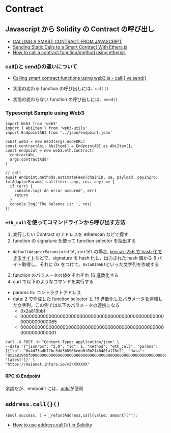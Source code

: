# Contract

## Javascript から Solidity の Contract の呼び出し

- [CALLING A SMART CONTRACT FROM JAVASCRIPT](https://ethereum.org/en/developers/tutorials/calling-a-smart-contract-from-javascript/)
- [Sending Static Calls to a Smart Contract With Ethers.js](https://betterprogramming.pub/sending-static-calls-to-a-smart-contract-with-ethers-js-e2b4ceccc9ab)
- [How to call a contract function/method using ethersjs](https://ethereum.stackexchange.com/questions/120817/how-to-call-a-contract-function-method-using-ethersjs)

### call()と send()の違いについて

- [Calling smart contract functions using web3.js - call() vs send()](https://bitsofco.de/calling-smart-contract-functions-using-web3-js-call-vs-send/)

- 状態の変わる function の呼び出しには、`call()`
- 状態の変わらない function の呼び出しには、`send()`

### Typescript Sample using Web3

```
import Web3 from 'web3'
import { AbiItem } from 'web3-utils'
import EndpointABI from '../json/endpoint.json'

const web3 = new Web3(args.nodeURL)
const contractAbi: AbiItem[] = EndpointABI as AbiItem[];
const endpoint = new web3.eth.Contract(
  contractAbi,
  args.contractAddr
)

// call
await endpoint.methods.estimateFees(chainID, ua, payload, payInZro, fmtAdapterParams).call((err: any, res: any) => {
  if (err) {
    console.log('An error occured', err)
    return
  }
  console.log('The balance is: ', res)
})
```

### `eth_call`を使ってコマンドラインから呼び出す方法

1. 実行したい Contract のアドレスを etherscan などで探す
2. function の signature を使って function selector を抽出する

- `defaultAdapterParams(uint16,uint16)` の場合, [keccak-256 で hash 化できるサイト](https://emn178.github.io/online-tools/keccak_256.html)などで、signature を hash 化し、出力された hash 値から 8 バイト取得し、それに 0x をつけて、`0x2a819bbf`といった文字列を作成する

3. function のパラメータの値をそれぞれ 16 進数化する
4. curl で以下のようなコマンドを実行する

- params to: コントラクトアドレス
- data: 2 で作成した function selector と 16 進数化したパラメータを連結した文字列。この例では以下のパラメータの連携になる
  - 0x2a819bbf
  - 0000000000000000000000000000000000000000000000000000000000000065
  - 0000000000000000000000000000000000000000000000000000000000000001

```
curl -X POST -H "Content-Type: application/json" \
--data '{"jsonrpc": "2.0", "id": 1, "method": "eth_call", "params": [{"to": "0x4d73adb72bc3dd368966edd0f0b2148401a178e2", "data": "0x2a819bbf00000000000000000000000000000000000000000000000000000000000000650000000000000000000000000000000000000000000000000000000000000001"}, "latest"]}' \
"https://mainnet.infura.io/v3/XXXXXX"
```

#### RPC の Endpoint

余談だが、endpoint には、[ankr](https://www.ankr.com/rpc/)が便利

## `address.call{}()`

```
(bool success, ) = _refundAddress.call{value: amount}("");
```

- [How to use address.call{}() in Solidity](https://ethereum.stackexchange.com/questions/96685/how-to-use-address-call-in-solidity)
